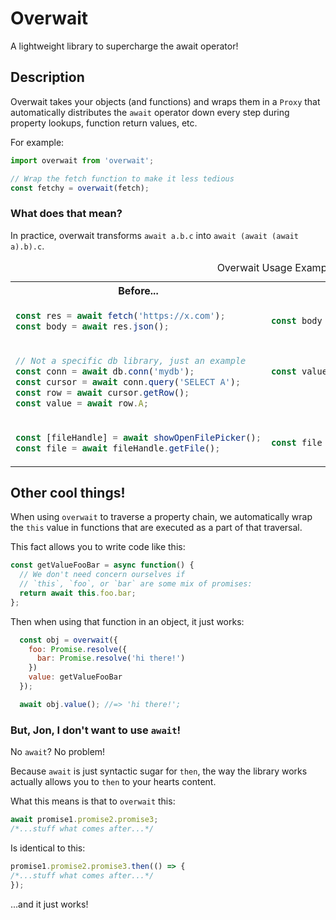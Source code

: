 # Overwait
A lightweight library to supercharge the await operator!

## Description
Overwait takes your objects (and functions) and wraps them in a `Proxy` that automatically distributes the `await` operator down every step during property lookups, function return values, etc.

For example:
```js
import overwait from 'overwait';

// Wrap the fetch function to make it less tedious
const fetchy = overwait(fetch);
```

### What does that mean?
In practice, overwait transforms `await a.b.c` into `await (await (await a).b).c`.

<table>
  <caption>
    Overwait Usage Examples
  </caption>
  <tr>
    <th>Before...</th>
    <th><b>...with Overwait!</b></th>
  </tr>
  <tr>
    <td>

```js
const res = await fetch('https://x.com');
const body = await res.json();
```

   </td>
    <td>

```js
const body = await fetchy('https://x.com').json();
```

   </td>
  </tr>
  <tr>
    <td>

```js
// Not a specific db library, just an example
const conn = await db.conn('mydb');
const cursor = await conn.query('SELECT A');
const row = await cursor.getRow();
const value = await row.A;
```

   </td>
    <td>

```js
const value = await db.conn('mydb')
                      .query('SELECT A')
                      .getRow().A;
```

   </td>
  </tr>
  <tr>
    <td>

```js
const [fileHandle] = await showOpenFilePicker();
const file = await fileHandle.getFile();
```

   </td>
    <td>

```js
const file = await showOpenFilePicker()[0].getFile();
```

   </td>
  </tr>
</table>


## Other cool things!

When using `overwait` to traverse a property chain, we automatically wrap the `this` value in functions that are executed as a part of that traversal.

This fact allows you to write code like this:

```js
const getValueFooBar = async function() {
  // We don't need concern ourselves if
  // `this`, `foo`, or `bar` are some mix of promises:
  return await this.foo.bar;
};
```

Then when using that function in an object, it just works:
```js
  const obj = overwait({
    foo: Promise.resolve({
      bar: Promise.resolve('hi there!')
    })
    value: getValueFooBar
  });

  await obj.value(); //=> 'hi there!';
```

### But, Jon, I don't want to use `await`!

No `await`? No problem!

Because `await` is just syntactic sugar for `then`, the way the library works actually allows you to `then` to your hearts content.

What this means is that to `overwait` this:

```js
await promise1.promise2.promise3;
/*...stuff what comes after...*/
```

Is identical to this:

```js
promise1.promise2.promise3.then(() => {
/*...stuff what comes after...*/
});
```

...and it just works!
